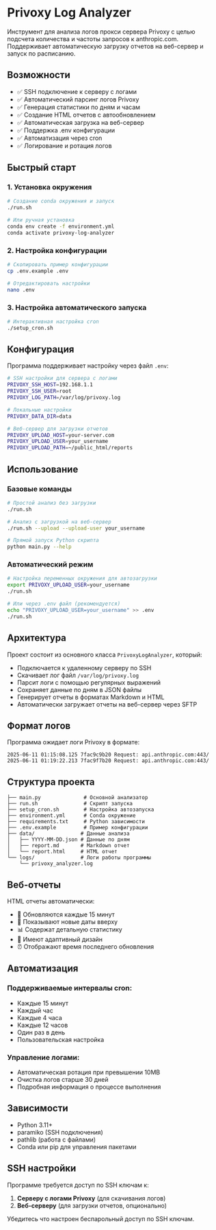 # Privoxy Log Analyzer

Инструмент для анализа логов прокси сервера Privoxy с целью подсчета количества и частоты запросов к anthropic.com. Поддерживает автоматическую загрузку отчетов на веб-сервер и запуск по расписанию.

## Возможности

- ✅ SSH подключение к серверу с логами
- ✅ Автоматический парсинг логов Privoxy
- ✅ Генерация статистики по дням и часам
- ✅ Создание HTML отчетов с автообновлением
- ✅ Автоматическая загрузка на веб-сервер
- ✅ Поддержка .env конфигурации
- ✅ Автоматизация через cron
- ✅ Логирование и ротация логов

## Быстрый старт

### 1. Установка окружения

```bash
# Создание conda окружения и запуск
./run.sh

# Или ручная установка
conda env create -f environment.yml
conda activate privoxy-log-analyzer
```

### 2. Настройка конфигурации

```bash
# Скопировать пример конфигурации
cp .env.example .env

# Отредактировать настройки
nano .env
```

### 3. Настройка автоматического запуска

```bash
# Интерактивная настройка cron
./setup_cron.sh
```

## Конфигурация

Программа поддерживает настройку через файл `.env`:

```bash
# SSH настройки для сервера с логами
PRIVOXY_SSH_HOST=192.168.1.1
PRIVOXY_SSH_USER=root
PRIVOXY_LOG_PATH=/var/log/privoxy.log

# Локальные настройки
PRIVOXY_DATA_DIR=data

# Веб-сервер для загрузки отчетов
PRIVOXY_UPLOAD_HOST=your-server.com
PRIVOXY_UPLOAD_USER=your_username
PRIVOXY_UPLOAD_PATH=~/public_html/reports
```

## Использование

### Базовые команды

```bash
# Простой анализ без загрузки
./run.sh

# Анализ с загрузкой на веб-сервер
./run.sh --upload --upload-user your_username

# Прямой запуск Python скрипта
python main.py --help
```

### Автоматический режим

```bash
# Настройка переменных окружения для автозагрузки
export PRIVOXY_UPLOAD_USER=your_username
./run.sh

# Или через .env файл (рекомендуется)
echo "PRIVOXY_UPLOAD_USER=your_username" >> .env
./run.sh
```

## Архитектура

Проект состоит из основного класса `PrivoxyLogAnalyzer`, который:
- Подключается к удаленному серверу по SSH
- Скачивает лог файл `/var/log/privoxy.log`
- Парсит логи с помощью регулярных выражений
- Сохраняет данные по дням в JSON файлы
- Генерирует отчеты в форматах Markdown и HTML
- Автоматически загружает отчеты на веб-сервер через SFTP

## Формат логов

Программа ожидает логи Privoxy в формате:
```
2025-06-11 01:15:08.125 7fac9c9b20 Request: api.anthropic.com:443/
2025-06-11 01:19:22.213 7fac9f7b20 Request: api.anthropic.com:443/
```

## Структура проекта

```
├── main.py              # Основной анализатор
├── run.sh               # Скрипт запуска
├── setup_cron.sh        # Настройка автозапуска
├── environment.yml      # Conda окружение
├── requirements.txt     # Python зависимости
├── .env.example         # Пример конфигурации
├── data/               # Данные анализа
│   ├── YYYY-MM-DD.json # Данные по дням
│   ├── report.md       # Markdown отчет
│   └── report.html     # HTML отчет
└── logs/               # Логи работы программы
    └── privoxy_analyzer.log
```

## Веб-отчеты

HTML отчеты автоматически:
- 🔄 Обновляются каждые 15 минут
- 📅 Показывают новые даты вверху
- 📊 Содержат детальную статистику
- 🎨 Имеют адаптивный дизайн
- ⏰ Отображают время последнего обновления

## Автоматизация

### Поддерживаемые интервалы cron:
- Каждые 15 минут
- Каждый час  
- Каждые 4 часа
- Каждые 12 часов
- Один раз в день
- Пользовательская настройка

### Управление логами:
- Автоматическая ротация при превышении 10MB
- Очистка логов старше 30 дней
- Подробная информация о процессе выполнения

## Зависимости

- Python 3.11+
- paramiko (SSH подключения)
- pathlib (работа с файлами)
- Conda или pip для управления пакетами

## SSH настройки

Программе требуется доступ по SSH ключам к:
1. **Серверу с логами Privoxy** (для скачивания логов)
2. **Веб-серверу** (для загрузки отчетов, опционально)

Убедитесь что настроен беспарольный доступ по SSH ключам.
